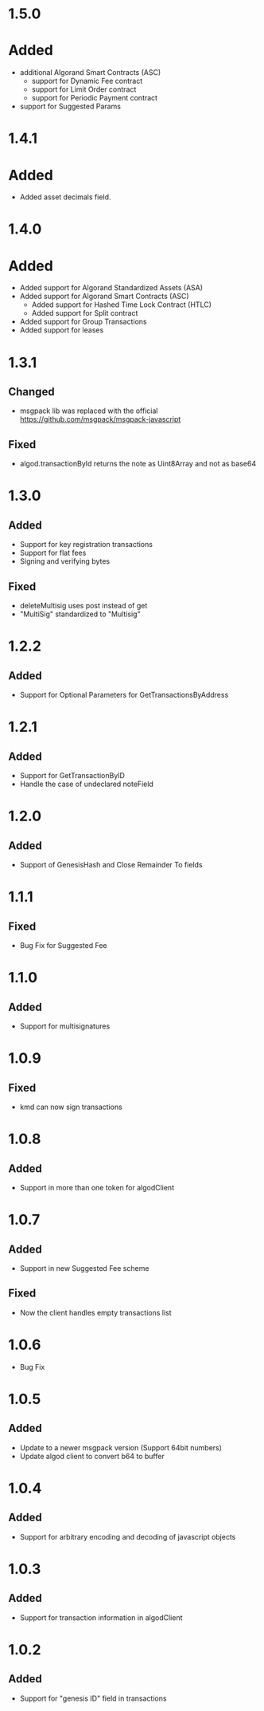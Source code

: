 # 1.5.0
# Added
-  additional Algorand Smart Contracts (ASC)
    -  support for Dynamic Fee contract
    -  support for Limit Order contract
    -  support for Periodic Payment contract
- support for Suggested Params
# 1.4.1
# Added
- Added asset decimals field. 
# 1.4.0
# Added
- Added support for Algorand Standardized Assets (ASA)
- Added support for Algorand Smart Contracts (ASC) 
    - Added support for Hashed Time Lock Contract (HTLC) 
    - Added support for Split contract
- Added support for Group Transactions
- Added support for leases
# 1.3.1
## Changed 
- msgpack lib was replaced with the official https://github.com/msgpack/msgpack-javascript
## Fixed 
- algod.transactionById returns the note as Uint8Array and not as base64   
# 1.3.0
## Added 
- Support for key registration transactions
- Support for flat fees
- Signing and verifying bytes
## Fixed 
- deleteMultisig uses post instead of get
- "MultiSig" standardized to "Multisig"
# 1.2.2
## Added 
- Support for Optional Parameters for GetTransactionsByAddress
# 1.2.1
## Added 
- Support for GetTransactionByID 
- Handle the case of undeclared noteField
# 1.2.0
## Added 
- Support of GenesisHash and Close Remainder To fields 
# 1.1.1
## Fixed
- Bug Fix for Suggested Fee
# 1.1.0
## Added
- Support for multisignatures
# 1.0.9
## Fixed
- kmd can now sign transactions
# 1.0.8
## Added
- Support in more than one token for algodClient
# 1.0.7
## Added
- Support in new Suggested Fee scheme
## Fixed
- Now the client handles empty transactions list
# 1.0.6
- Bug Fix
# 1.0.5
## Added
- Update to a newer msgpack version (Support 64bit numbers) 
- Update algod client to convert b64 to buffer 
# 1.0.4
## Added
- Support for arbitrary encoding and decoding of javascript objects 
# 1.0.3
## Added
- Support for transaction information in algodClient
# 1.0.2
## Added
- Support for "genesis ID" field in transactions
